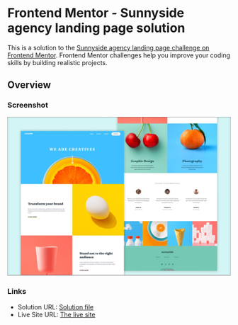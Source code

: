 # Frontend Mentor - Sunnyside agency landing page solution

This is a solution to the [Sunnyside agency landing page challenge on Frontend Mentor](https://www.frontendmentor.io/challenges/sunnyside-agency-landing-page-7yVs3B6ef). Frontend Mentor challenges help you improve your coding skills by building realistic projects.

## Overview

### Screenshot

![](./screenshot/sunnyside-agency.jpg)

### Links

-   Solution URL: [Solution file](https://github.com/OussamaZouaine/Front-end-mentor-challenges/tree/main/sunnyside-agency-landing-page-main)
-   Live Site URL: [The live site](https://oussamazouaine.github.io/Front-end-mentor-challenges/sunnyside-agency-landing-page-main/index.html)
